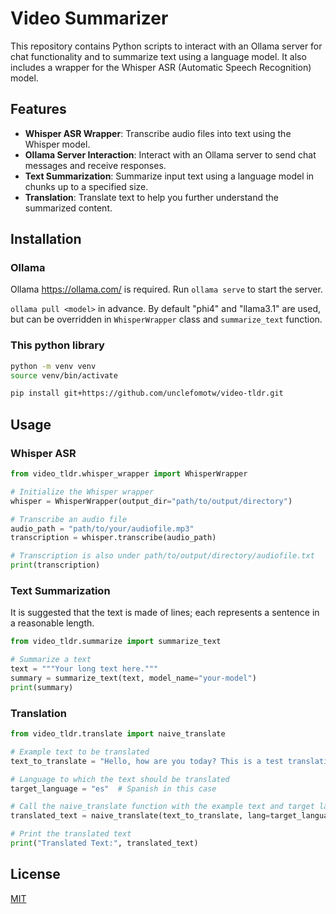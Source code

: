 # Video Summarizer

This repository contains Python scripts to interact with an Ollama server for chat functionality and to summarize text using a language model. It also includes a wrapper for the Whisper ASR (Automatic Speech Recognition) model.

## Features

- **Whisper ASR Wrapper**: Transcribe audio files into text using the Whisper model.
- **Ollama Server Interaction**: Interact with an Ollama server to send chat messages and receive responses.
- **Text Summarization**: Summarize input text using a language model in chunks up to a specified size.
- **Translation**: Translate text to help you further understand the summarized content.

## Installation

### Ollama

Ollama https://ollama.com/ is required.  Run `ollama serve` to start the server.

`ollama pull <model>` in advance.  By default "phi4" and "llama3.1" are used,
but can be overridden in `WhisperWrapper` class and `summarize_text` function.

### This python library
```bash
python -m venv venv
source venv/bin/activate

pip install git+https://github.com/unclefomotw/video-tldr.git
```

## Usage

### Whisper ASR

```python
from video_tldr.whisper_wrapper import WhisperWrapper

# Initialize the Whisper wrapper
whisper = WhisperWrapper(output_dir="path/to/output/directory")

# Transcribe an audio file
audio_path = "path/to/your/audiofile.mp3"
transcription = whisper.transcribe(audio_path)

# Transcription is also under path/to/output/directory/audiofile.txt
print(transcription)
```

### Text Summarization

It is suggested that the text is made of lines; each represents a sentence in a reasonable length.

```python
from video_tldr.summarize import summarize_text

# Summarize a text
text = """Your long text here."""
summary = summarize_text(text, model_name="your-model")
print(summary)
```

### Translation

```python
from video_tldr.translate import naive_translate

# Example text to be translated
text_to_translate = "Hello, how are you today? This is a test translation."

# Language to which the text should be translated
target_language = "es"  # Spanish in this case

# Call the naive_translate function with the example text and target language
translated_text = naive_translate(text_to_translate, lang=target_language)

# Print the translated text
print("Translated Text:", translated_text)
```


## License

[MIT](https://choosealicense.com/licenses/mit/)